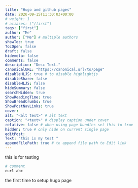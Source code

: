 ```yaml
---
title: "Hugo and github pages"
date: 2020-09-15T11:30:03+00:00
# weight: 1
# aliases: ["/first"]
tags: ["first"]
author: "Me"
author: ["Me"] # multiple authors
showToc: true
TocOpen: false
draft: false
hidemeta: false
comments: false
description: "Desc Text."
canonicalURL: "https://canonical.url/to/page"
disableHLJS: true # to disable highlightjs
disableShare: false
disableHLJS: false
hideSummary: false
searchHidden: true
ShowReadingTime: true
ShowBreadCrumbs: true
ShowPostNavLinks: true
cover:
alt: "<alt text>" # alt text
caption: "<text>" # display caption under cover
relative: false # when using page bundles set this to true
hidden: true # only hide on current single page
editPost:
Text: "this is my test "
appendFilePath: true # to append file path to Edit link
---
```


this is for testing 

```bash
# comment
curl abc

```

the first time to setup hugo page
